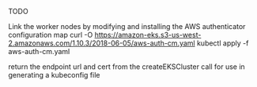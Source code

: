 TODO

Link the worker nodes by modifying and installing the AWS authenticator configuration map
curl -O https://amazon-eks.s3-us-west-2.amazonaws.com/1.10.3/2018-06-05/aws-auth-cm.yaml
kubectl apply -f aws-auth-cm.yaml

return the endpoint url and cert from the createEKSCluster call for use in 
generating a kubeconfig file